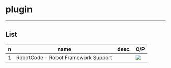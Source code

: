 # plugin

---

## List
|n|name|desc.|O/P|
|-|----|-----|---|
|1|RobotCode - Robot Framework Support||<img src="https://i.imgur.com/XauazN0.png">|
